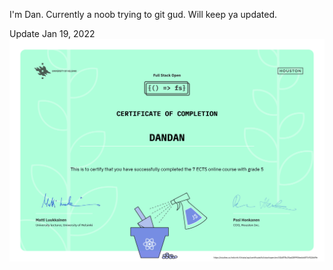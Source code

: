 I'm Dan. 
Currently a noob trying to git gud. 
Will keep ya updated.

Update Jan 19, 2022
![alt text](https://github.com/zzDanDanzz/zzDanDanzz/blob/main/certificate-fullstack.png?raw=true)

